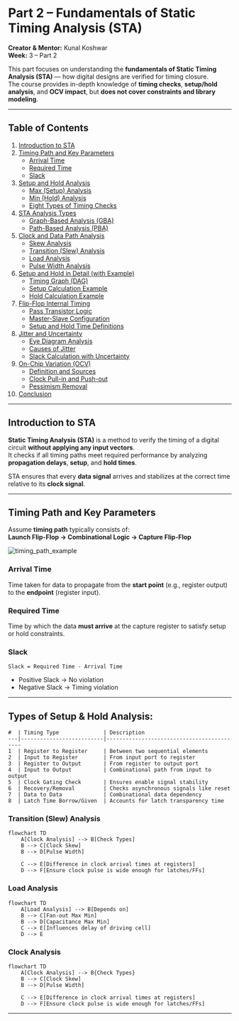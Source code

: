 #  Part 2 – Fundamentals of Static Timing Analysis (STA)

**Creator & Mentor:** Kunal Koshwar  
**Week:** 3 – Part 2

This part focuses on understanding the **fundamentals of Static Timing Analysis (STA)** — how digital designs are verified for timing closure.  
The course provides in-depth knowledge of **timing checks**, **setup/hold analysis**, and **OCV impact**, but **does not cover constraints and library modeling**.

---

## Table of Contents

1. [Introduction to STA](#introduction-to-sta)  
2. [Timing Path and Key Parameters](#timing-path-and-key-parameters)  
   - [Arrival Time](#arrival-time)  
   - [Required Time](#required-time)  
   - [Slack](#slack)  
3. [Setup and Hold Analysis](#setup-and-hold-analysis)  
   - [Max (Setup) Analysis](#max-setup-analysis)  
   - [Min (Hold) Analysis](#min-hold-analysis)  
   - [Eight Types of Timing Checks](#eight-types-of-timing-checks)  
4. [STA Analysis Types](#sta-analysis-types)  
   - [Graph-Based Analysis (GBA)](#graph-based-analysis-gba)  
   - [Path-Based Analysis (PBA)](#path-based-analysis-pba)  
5. [Clock and Data Path Analysis](#clock-and-data-path-analysis)  
   - [Skew Analysis](#skew-analysis)  
   - [Transition (Slew) Analysis](#transition-slew-analysis)  
   - [Load Analysis](#load-analysis)  
   - [Pulse Width Analysis](#pulse-width-analysis)  
6. [Setup and Hold in Detail (with Example)](#setup-and-hold-in-detail-with-example)  
   - [Timing Graph (DAG)](#timing-graph-dag)  
   - [Setup Calculation Example](#setup-calculation-example)  
   - [Hold Calculation Example](#hold-calculation-example)  
7. [Flip-Flop Internal Timing](#flip-flop-internal-timing)  
   - [Pass Transistor Logic](#pass-transistor-logic)  
   - [Master-Slave Configuration](#master-slave-configuration)  
   - [Setup and Hold Time Definitions](#setup-and-hold-time-definitions)  
8. [Jitter and Uncertainty](#jitter-and-uncertainty)  
   - [Eye Diagram Analysis](#eye-diagram-analysis)  
   - [Causes of Jitter](#causes-of-jitter)  
   - [Slack Calculation with Uncertainty](#slack-calculation-with-uncertainty)  
9. [On-Chip Variation (OCV)](#on-chip-variation-ocv)  
   - [Definition and Sources](#definition-and-sources)  
   - [Clock Pull-in and Push-out](#clock-pull-in-and-push-out)  
   - [Pessimism Removal](#pessimism-removal)  
10. [Conclusion](#conclusion)

---

## Introduction to STA

**Static Timing Analysis (STA)** is a method to verify the timing of a digital circuit **without applying any input vectors**.  
It checks if all timing paths meet required performance by analyzing **propagation delays**, **setup**, and **hold times**.

STA ensures that every **data signal** arrives and stabilizes at the correct time relative to its **clock signal**.

---

##  Timing Path and Key Parameters

Assume **timing path** typically consists of:  
**Launch Flip-Flop → Combinational Logic → Capture Flip-Flop**

![timing_path_example](Screenshots/Example.jpg)

### Arrival Time
Time taken for data to propagate from the **start point** (e.g., register output) to the **endpoint** (register input).

### Required Time
Time by which the data **must arrive** at the capture register to satisfy setup or hold constraints.

### Slack
```text
Slack = Required Time - Arrival Time
```
- Positive Slack → No violation
- Negative Slack → Timing violation
---

## Types of Setup & Hold Analysis:
```table
#  | Timing Type              | Description
---|--------------------------|-------------------------------------------
1  | Register to Register     | Between two sequential elements
2  | Input to Register        | From input port to register
3  | Register to Output       | From register to output port
4  | Input to Output          | Combinational path from input to output
5  | Clock Gating Check       | Ensures enable signal stability
6  | Recovery/Removal         | Checks asynchronous signals like reset
7  | Data to Data             | Combinational data dependency
8  | Latch Time Borrow/Given  | Accounts for latch transparency time
```
### Transition (Slew) Analysis
```mermaid
flowchart TD
    A[Clock Analysis] --> B[Check Types]
    B --> C[Clock Skew]
    B --> D[Pulse Width]
    
    C --> E[Difference in clock arrival times at registers]
    D --> F[Ensure clock pulse is wide enough for latches/FFs]
```

### Load Analysis
```mermaid
flowchart TD
    A[Load Analysis] --> B[Depends on]
    B --> C[Fan-out Max Min]
    B --> D[Capacitance Max Min]
    C --> E[Influences delay of driving cell]
    D --> E
```
### Clock Analysis
```mermaid
flowchart TD
    A[Clock Analysis] --> B{Check Types}
    B --> C[Clock Skew]
    B --> D[Pulse Width]
    
    C --> E[Difference in clock arrival times at registers]
    D --> F[Ensure clock pulse is wide enough for latches/FFs]
```
---